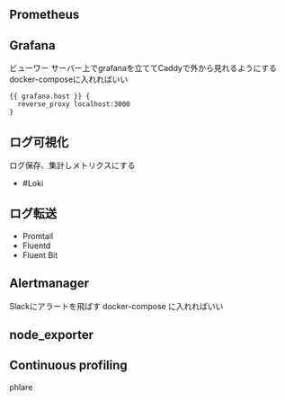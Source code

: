 
## Prometheus


## Grafana
ビューワー
サーバー上でgrafanaを立ててCaddyで外から見れるようにする
docker-composeに入れればいい
```
{{ grafana.host }} {
  reverse_proxy localhost:3000
}
```

## ログ可視化
ログ保存、集計しメトリクスにする
- #Loki

## ログ転送
- Promtail
- Fluentd
- Fluent Bit

## Alertmanager
Slackにアラートを飛ばす
docker-compose に入れればいい

## node_exporter

## Continuous profiling
phlare